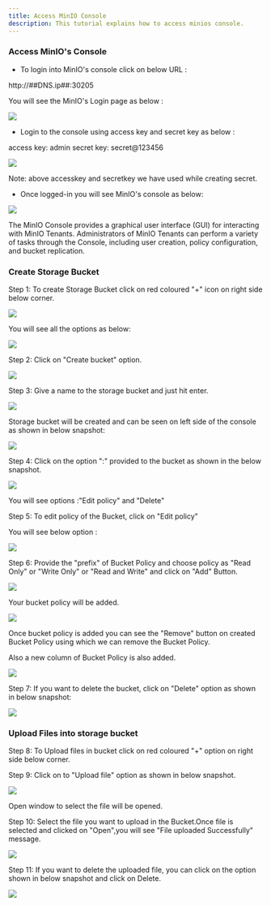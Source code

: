 ```yaml
---
title: Access MinIO Console
description: This tutorial explains how to access minios console.
---
```


### Access MinIO's Console 


- To login into MinIO's console click on below URL :

http://##DNS.ip##:30205 


You will see the MinIO's Login page as below :

![](_images/login-console.PNG)

- Login to the console using access key and secret key as below :

 access key: admin
 secret key: secret@123456

![](_images/login-creds.PNG)

 Note: above accesskey and secretkey we have used while creating secret.


- Once logged-in you will see MinIO's console as below:


![](_images/logged-in-console.PNG)

The MinIO Console provides a graphical user interface (GUI) for interacting with MinIO Tenants.
Administrators of MinIO Tenants can perform a variety of tasks through the Console, including user creation, policy configuration, and bucket replication. 


### Create Storage Bucket 

Step 1: To create Storage Bucket click on red coloured "+" icon on right side below corner.

![](_images/console-option.PNG)

You will see all the options as below:

![](_images/option.PNG)

Step 2: Click on "Create bucket" option.

![](_images/create-bucket.PNG)

Step 3: Give a name to the storage bucket and just hit enter. 

![](_images/bucket-name.PNG)

Storage bucket will be created and can be seen on left side of the console as shown in below snapshot:

![](_images/bucket-created.PNG)

Step 4: Click on the option ":" provided to the bucket as shown in the below snapshot.

![](_images/edit-policy-option.PNG)

You will see options :"Edit policy" and "Delete" 

Step 5: To edit policy of the Bucket, click on "Edit policy"

You will see below option :

![](_images/edit-policy-option-read-write.PNG)

Step 6: Provide the "prefix" of Bucket Policy and choose policy as "Read Only" or "Write Only" or "Read and Write" and click on "Add" Button.

![](_images/bucket-policy-edit.PNG)

Your bucket policy will be added.

![](_images/edit-policy-option-read-write.PNG)

Once bucket policy is added you can see the "Remove" button on created Bucket Policy using which we can remove the Bucket Policy.

Also a new column of Bucket Policy is also added.

![](_images/remove-bucket-policy.PNG)

Step 7: If you want to delete the bucket, click on "Delete" option as shown in below snapshot:

![](_images/delete-bucket.png)

### Upload Files into storage bucket

Step 8: To Upload files in bucket click on red coloured "+" option on right side below corner.

Step 9: Click on to "Upload file" option as shown in below snapshot.

![](_images/upload-file.PNG)

Open window to select the file will be opened.

Step 10: Select the file you want to upload in the Bucket.Once file is selected and clicked on "Open",you will see "File uploaded Successfully" message.

![](_images/upload-file-successful.PNG)

Step 11: If you want to delete the uploaded file, you can click on the option shown in below snapshot and click on Delete.

![](_images/delete-uploaded-file.PNG)









